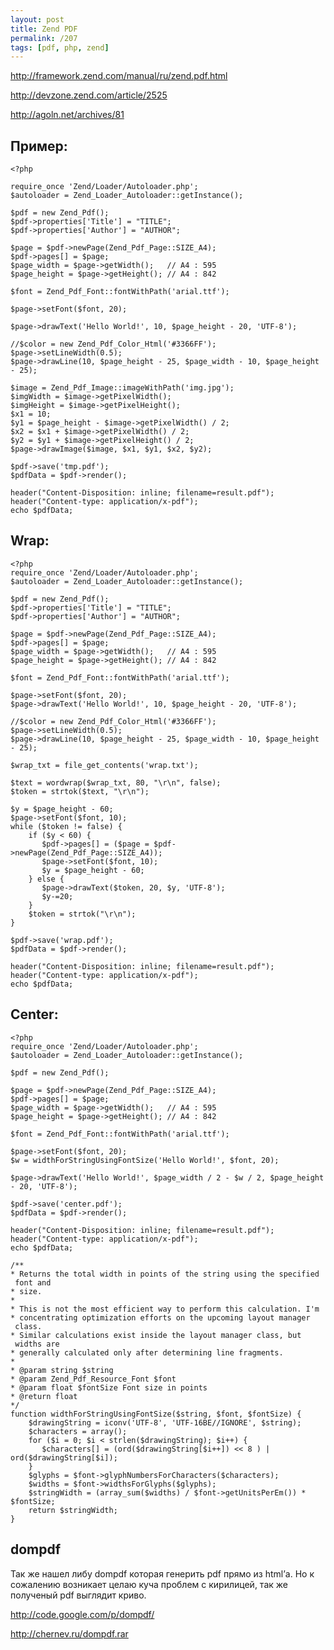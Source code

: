 ```yaml
---
layout: post
title: Zend PDF
permalink: /207
tags: [pdf, php, zend]
---
```


http://framework.zend.com/manual/ru/zend.pdf.html

http://devzone.zend.com/article/2525

http://agoln.net/archives/81

Пример:
-------

    <?php

    require_once 'Zend/Loader/Autoloader.php';
    $autoloader = Zend_Loader_Autoloader::getInstance();

    $pdf = new Zend_Pdf();
    $pdf->properties['Title'] = "TITLE";
    $pdf->properties['Author'] = "AUTHOR";

    $page = $pdf->newPage(Zend_Pdf_Page::SIZE_A4);
    $pdf->pages[] = $page;
    $page_width = $page->getWidth();   // A4 : 595
    $page_height = $page->getHeight(); // A4 : 842

    $font = Zend_Pdf_Font::fontWithPath('arial.ttf');

    $page->setFont($font, 20);

    $page->drawText('Hello World!', 10, $page_height - 20, 'UTF-8');

    //$color = new Zend_Pdf_Color_Html('#3366FF');
    $page->setLineWidth(0.5);
    $page->drawLine(10, $page_height - 25, $page_width - 10, $page_height - 25);

    $image = Zend_Pdf_Image::imageWithPath('img.jpg');
    $imgWidth = $image->getPixelWidth();
    $imgHeight = $image->getPixelHeight();
    $x1 = 10;
    $y1 = $page_height - $image->getPixelWidth() / 2;
    $x2 = $x1 + $image->getPixelWidth() / 2;
    $y2 = $y1 + $image->getPixelHeight() / 2;
    $page->drawImage($image, $x1, $y1, $x2, $y2);

    $pdf->save('tmp.pdf');
    $pdfData = $pdf->render();

    header("Content-Disposition: inline; filename=result.pdf");
    header("Content-type: application/x-pdf");
    echo $pdfData;

Wrap:
-----

    <?php
    require_once 'Zend/Loader/Autoloader.php';
    $autoloader = Zend_Loader_Autoloader::getInstance();

    $pdf = new Zend_Pdf();
    $pdf->properties['Title'] = "TITLE";
    $pdf->properties['Author'] = "AUTHOR";

    $page = $pdf->newPage(Zend_Pdf_Page::SIZE_A4);
    $pdf->pages[] = $page;
    $page_width = $page->getWidth();   // A4 : 595
    $page_height = $page->getHeight(); // A4 : 842

    $font = Zend_Pdf_Font::fontWithPath('arial.ttf');

    $page->setFont($font, 20);
    $page->drawText('Hello World!', 10, $page_height - 20, 'UTF-8');

    //$color = new Zend_Pdf_Color_Html('#3366FF');
    $page->setLineWidth(0.5);
    $page->drawLine(10, $page_height - 25, $page_width - 10, $page_height - 25);

    $wrap_txt = file_get_contents('wrap.txt');

    $text = wordwrap($wrap_txt, 80, "\r\n", false);
    $token = strtok($text, "\r\n");

    $y = $page_height - 60;
    $page->setFont($font, 10);
    while ($token != false) {
        if ($y < 60) {
           $pdf->pages[] = ($page = $pdf->newPage(Zend_Pdf_Page::SIZE_A4));
           $page->setFont($font, 10);
           $y = $page_height - 60;
        } else {
           $page->drawText($token, 20, $y, 'UTF-8');
           $y-=20;
        }
        $token = strtok("\r\n");
    }

    $pdf->save('wrap.pdf');
    $pdfData = $pdf->render();

    header("Content-Disposition: inline; filename=result.pdf");
    header("Content-type: application/x-pdf");
    echo $pdfData;

Center:
-------

    <?php
    require_once 'Zend/Loader/Autoloader.php';
    $autoloader = Zend_Loader_Autoloader::getInstance();

    $pdf = new Zend_Pdf();

    $page = $pdf->newPage(Zend_Pdf_Page::SIZE_A4);
    $pdf->pages[] = $page;
    $page_width = $page->getWidth();   // A4 : 595
    $page_height = $page->getHeight(); // A4 : 842

    $font = Zend_Pdf_Font::fontWithPath('arial.ttf');

    $page->setFont($font, 20);
    $w = widthForStringUsingFontSize('Hello World!', $font, 20);

    $page->drawText('Hello World!', $page_width / 2 - $w / 2, $page_height - 20, 'UTF-8');

    $pdf->save('center.pdf');
    $pdfData = $pdf->render();

    header("Content-Disposition: inline; filename=result.pdf");
    header("Content-type: application/x-pdf");
    echo $pdfData;

    /**
    * Returns the total width in points of the string using the specified
     font and
    * size.
    *
    * This is not the most efficient way to perform this calculation. I'm
    * concentrating optimization efforts on the upcoming layout manager
     class.
    * Similar calculations exist inside the layout manager class, but
     widths are
    * generally calculated only after determining line fragments.
    *
    * @param string $string
    * @param Zend_Pdf_Resource_Font $font
    * @param float $fontSize Font size in points
    * @return float
    */
    function widthForStringUsingFontSize($string, $font, $fontSize) {
        $drawingString = iconv('UTF-8', 'UTF-16BE//IGNORE', $string);
        $characters = array();
        for ($i = 0; $i < strlen($drawingString); $i++) {
           $characters[] = (ord($drawingString[$i++]) << 8 ) | ord($drawingString[$i]);
        }
        $glyphs = $font->glyphNumbersForCharacters($characters);
        $widths = $font->widthsForGlyphs($glyphs);
        $stringWidth = (array_sum($widths) / $font->getUnitsPerEm()) * $fontSize;
        return $stringWidth;
    }
	
dompdf
------

Так  же нашел либу dompdf которая генерить pdf прямо из html’а. Но к сожалению возникает целаю куча проблем с кирилицей, так же полученый pdf выглядит криво.

http://code.google.com/p/dompdf/

http://chernev.ru/dompdf.rar
